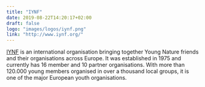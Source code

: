 ```yaml
---
title: "IYNF"
date: 2019-08-22T14:20:17+02:00
draft: false
logo: "images/logos/iynf.png"
link: "http://www.iynf.org/"
---
```


[IYNF](http://www.iynf.org/) is an international organisation bringing together Young Nature friends and their organisations across Europe.
It was established in 1975 and currently has 16 member and 10 partner organisations.
With more than 120.000 young members organised in over a thousand local groups, it is one of the major European youth organisations.  
